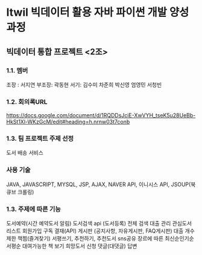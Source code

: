 # Itwil 빅데이터 활용 자바 파이썬 개발 양성 과정
## 빅데이터 통합 프로젝트 <2조>

### 1.1. 멤버
조장 : 서지연 부조장: 곽동현 서기: 김수미 차준희 박신영 엄영민 서청빈

### 1.2. 회의록URL
https://docs.google.com/document/d/1RQDDsJciE-XwVYH_tseK5u28UeBb-HkSt1Xl-WKzGcM/edit#heading=h.nrnw03t7conb

### 1.3. 팀 프로젝트 주제 선정
도서 배송 서비스

### 사용 기술
JAVA, JAVASCRIPT, MYSQL, JSP, AJAX, NAVER API, 이니시스 API, JSOUP(북큐브 크롤링)


### 1.3. 주제에 따른 기능
도서예약(시간 예약도서 알림)
도서검색 api (도서등록)
전체 검색
대출 관리
관심도서 리스트
회원가입
구독 결재(API)
게시판 (공지사항, 자유게시판, FAQ게시판)
대출 개수 제한
책찜(즐겨찾기)
서평쓰기, 추천하기, 추천도서 sns공유
장르에 따른 최신순인기순서평순
대여가능한 책 보기
희망도서 신청
댓글(대댓글)
답변


